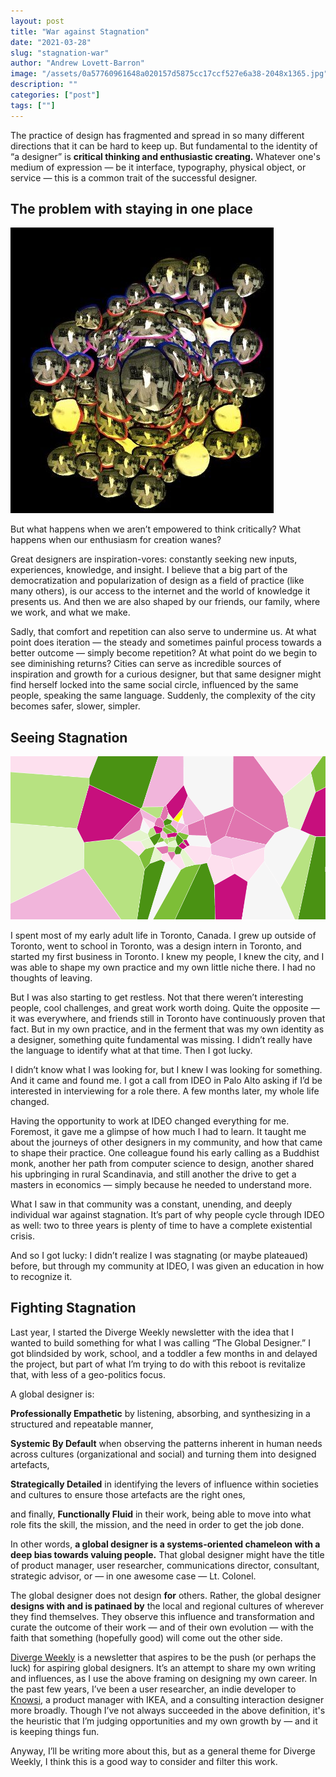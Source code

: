 ```yaml
---
layout: post
title: "War against Stagnation"
date: "2021-03-28"
slug: "stagnation-war"
author: "Andrew Lovett-Barron"
image: "/assets/0a57760961648a020157d5875cc17ccf527e6a38-2048x1365.jpg"
description: ""
categories: ["post"]
tags: [""]
---
```


The practice of design has fragmented and spread in so many different directions that it can be hard to keep up. But fundamental to the identity of “a designer” is **critical thinking **and** enthusiastic creating.** Whatever one's medium of expression — be it interface, typography, physical object, or service — this is a common trait of the successful designer.

## **The problem with staying in one place**

![](/assets/020ec1cdb611beedc97880417caa9886b61384ff-421x457.jpg)

But what happens when we aren’t empowered to think critically? What happens when our enthusiasm for creation wanes?

Great designers are inspiration-vores: constantly seeking new inputs, experiences, knowledge, and insight. I believe that a big part of the democratization and popularization of design as a field of practice (like many others), is our access to the internet and the world of knowledge it presents us. And then we are also shaped by our friends, our family, where we work, and what we make.

Sadly, that comfort and repetition can also serve to undermine us. At what point does iteration — the steady and sometimes painful process towards a better outcome — simply become repetition? At what point do we begin to see diminishing returns? Cities can serve as incredible sources of inspiration and growth for a curious designer, but that same designer might find herself locked into the same social circle, influenced by the same people, speaking the same language. Suddenly, the complexity of the city becomes safer, slower, simpler.

## **Seeing Stagnation**

![](/assets/e10be1b8bc7030359b64859df2489c6e1b48c463-953x493.gif)

I spent most of my early adult life in Toronto, Canada. I grew up outside of Toronto, went to school in Toronto, was a design intern in Toronto, and started my first business in Toronto. I knew my people, I knew the city, and I was able to shape my own practice and my own little niche there. I had no thoughts of leaving.

But I was also starting to get restless. Not that there weren’t interesting people, cool challenges, and great work worth doing. Quite the opposite — it was everywhere, and friends still in Toronto have continuously proven that fact. But in my own practice, and in the ferment that was my own identity as a designer, something quite fundamental was missing. I didn’t really have the language to identify what at that time. Then I got lucky.

I didn’t know what I was looking for, but I knew I was looking for something. And it came and found me. I got a call from IDEO in Palo Alto asking if I’d be interested in interviewing for a role there. A few months later, my whole life changed.

Having the opportunity to work at IDEO changed everything for me. Foremost, it gave me a glimpse of how much I had to learn. It taught me about the journeys of other designers in my community, and how that came to shape their practice. One colleague found his early calling as a Buddhist monk, another her path from computer science to design, another shared his upbringing in rural Scandinavia, and still another the drive to get a masters in economics — simply because he needed to understand more.

What I saw in that community was a constant, unending, and deeply individual war against stagnation. It’s part of why people cycle through IDEO as well: two to three years is plenty of time to have a complete existential crisis.

And so I got lucky: I didn’t realize I was stagnating (or maybe plateaued) before, but through my community at IDEO, I was given an education in how to recognize it.

## **Fighting Stagnation**

Last year, I started the Diverge Weekly newsletter with the idea that I wanted to build something for what I was calling “The Global Designer.” I got blindsided by work, school, and a toddler a few months in and delayed the project, but part of what I’m trying to do with this reboot is revitalize that, with less of a geo-politics focus.

A global designer is:

**Professionally Empathetic** by listening, absorbing, and synthesizing in a structured and repeatable manner,

**Systemic By Default** when observing the patterns inherent in human needs across cultures (organizational and social) and turning them into designed artefacts,

**Strategically Detailed** in identifying the levers of influence within societies and cultures to ensure those artefacts are the right ones,

and finally, **Functionally Fluid** in their work, being able to move into what role fits the skill, the mission, and the need in order to get the job done.

In other words, **a global designer is a systems-oriented chameleon with a deep bias towards valuing people.** That global designer might have the title of product manager, user researcher, communications director, consultant, strategic advisor, or — in one awesome case — Lt. Colonel.

The global designer does not design **for** others. Rather, the global designer **designs with and is patinaed by** the local and regional cultures of wherever they find themselves. They observe this influence and transformation and curate the outcome of their work — and of their own evolution — with the faith that something (hopefully good) will come out the other side.

[Diverge Weekly](https://divergeweekly.com) is a newsletter that aspires to be the push (or perhaps the luck) for aspiring global designers. It’s an attempt to share my own writing and influences, as I use the above framing on designing my own career. In the past few years, I’ve been a user researcher, an indie developer to [Knowsi](https://knowsi.com), a product manager with IKEA, and a consulting interaction designer more broadly. Though I’ve not always succeeded in the above definition, it's the heuristic that I’m judging opportunities and my own growth by — and it is keeping things fun.

Anyway, I’ll be writing more about this, but as a general theme for Diverge Weekly, I think this is a good way to consider and filter this work.
